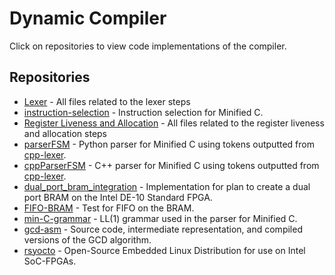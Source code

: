 # Dynamic Compiler

Click on repositories to view code implementations of the compiler.

## Repositories

- [Lexer](https://github.com/dynamic-compiler/Lexer) - All files related to the lexer steps
- [instruction-selection](https://github.com/dynamic-compiler/instruction-selection) - Instruction selection for Minified C.
- [Register Liveness and Allocation](https://github.com/dynamic-compiler/Register-Liveness-and-Allocation) - All files related to the register liveness and allocation steps
- [parserFSM](https://github.com/dynamic-compiler/parserFSM) - Python parser for Minified C using tokens outputted from [cpp-lexer](https://github.com/dynamic-compiler/cpp-lexer/tree/feature/adiwakar8/0-add-lexer).
- [cppParserFSM](https://github.com/dynamic-compiler/cppParserFSM) - C++ parser for Minified C using tokens outputted from [cpp-lexer](https://github.com/dynamic-compiler/cpp-lexer/tree/feature/adiwakar8/0-add-lexer).
- [dual_port_bram_integration](https://github.com/dynamic-compiler/dual_port_bram_integration) - Implementation for plan to create a dual port BRAM on the Intel DE-10 Standard FPGA.
- [FIFO-BRAM](https://github.com/dynamic-compiler/FIFO_BRAM) - Test for FIFO on the BRAM.
- [min-C-grammar](https://github.com/dynamic-compiler/min-C-grammar) - LL(1) grammar used in the parser for Minified C.
- [gcd-asm](https://github.com/dynamic-compiler/gcd-asm) - Source code, intermediate representation, and compiled versions of the GCD algorithm.
- [rsyocto](https://github.com/dynamic-compiler/rsyocto) - Open-Source Embedded Linux Distribution for use on Intel SoC-FPGAs.
